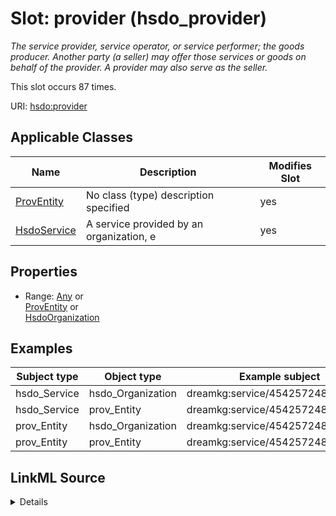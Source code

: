 

# Slot: provider (hsdo_provider)


_The service provider, service operator, or service performer; the goods producer. Another party (a seller) may offer those services or goods on behalf of the provider. A provider may also serve as the seller._






This slot occurs 87 times.


URI: [hsdo:provider](http://schema.org/provider)



<!-- no inheritance hierarchy -->





## Applicable Classes

| Name | Description | Modifies Slot |
| --- | --- | --- |
| [ProvEntity](../classes/ProvEntity.md) | No class (type) description specified |  yes  |
| [HsdoService](../classes/HsdoService.md) | A service provided by an organization, e |  yes  |







## Properties

* Range: [Any](../classes/Any.md)&nbsp;or&nbsp;<br />[ProvEntity](../classes/ProvEntity.md)&nbsp;or&nbsp;<br />[HsdoOrganization](../classes/HsdoOrganization.md)






## Examples

| Subject type | Object type | Example subject | Example object | Occurrences |
| --- | --- | --- | --- | --- |
| hsdo_Service | hsdo_Organization | dreamkg:service/4542572480692224 | dreamkg:service/provider/4542572480692224 | 87 |
| hsdo_Service | prov_Entity | dreamkg:service/4542572480692224 | dreamkg:service/provider/4542572480692224 | 87 |
| prov_Entity | hsdo_Organization | dreamkg:service/4542572480692224 | dreamkg:service/provider/4542572480692224 | 87 |
| prov_Entity | prov_Entity | dreamkg:service/4542572480692224 | dreamkg:service/provider/4542572480692224 | 87 |




## LinkML Source

<details>

```yaml
name: hsdo_provider
annotations:
  count:
    tag: count
    value: 87
description: The service provider, service operator, or service performer; the goods
  producer. Another party (a seller) may offer those services or goods on behalf of
  the provider. A provider may also serve as the seller.
title: provider
examples:
- object:
    example_object: dreamkg:service/provider/4542572480692224
    example_object_type: hsdo_Organization
    example_predicate: hsdo:provider
    example_subject: dreamkg:service/4542572480692224
    example_subject_type: hsdo_Service
- object:
    example_object: dreamkg:service/provider/4542572480692224
    example_object_type: prov_Entity
    example_predicate: hsdo:provider
    example_subject: dreamkg:service/4542572480692224
    example_subject_type: hsdo_Service
- object:
    example_object: dreamkg:service/provider/4542572480692224
    example_object_type: hsdo_Organization
    example_predicate: hsdo:provider
    example_subject: dreamkg:service/4542572480692224
    example_subject_type: prov_Entity
- object:
    example_object: dreamkg:service/provider/4542572480692224
    example_object_type: prov_Entity
    example_predicate: hsdo:provider
    example_subject: dreamkg:service/4542572480692224
    example_subject_type: prov_Entity
from_schema: dream-kg
rank: 1000
slot_uri: hsdo:provider
alias: hsdo_provider
domain_of:
- hsdo_Service
- prov_Entity
range: Any
any_of:
- range: prov_Entity
- range: hsdo_Organization

```
</details>